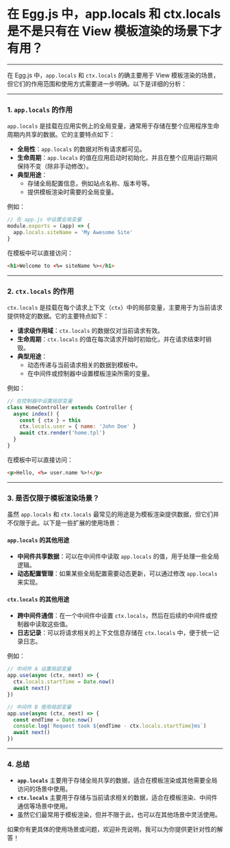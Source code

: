 # 在 Egg.js 中，app.locals 和 ctx.locals 是不是只有在 View 模板渲染的场景下才有用？

---

在 Egg.js 中，`app.locals` 和 `ctx.locals` 的确主要用于 View 模板渲染的场景，但它们的作用范围和使用方式需要进一步明确。以下是详细的分析：

---

### 1. **`app.locals` 的作用**

`app.locals` 是挂载在应用实例上的全局变量，通常用于存储在整个应用程序生命周期内共享的数据。它的主要特点如下：

- **全局性**：`app.locals` 的数据对所有请求都可见。
- **生命周期**：`app.locals` 的值在应用启动时初始化，并且在整个应用运行期间保持不变（除非手动修改）。
- **典型用途**：
  - 存储全局配置信息，例如站点名称、版本号等。
  - 提供模板渲染时需要的全局变量。

例如：

```javascript
// 在 app.js 中设置全局变量
module.exports = (app) => {
  app.locals.siteName = 'My Awesome Site'
}
```

在模板中可以直接访问：

```html
<h1>Welcome to <%= siteName %></h1>
```

---

### 2. **`ctx.locals` 的作用**

`ctx.locals` 是挂载在每个请求上下文（`ctx`）中的局部变量，主要用于为当前请求提供特定的数据。它的主要特点如下：

- **请求级作用域**：`ctx.locals` 的数据仅对当前请求有效。
- **生命周期**：`ctx.locals` 的值在每次请求开始时初始化，并在请求结束时销毁。
- **典型用途**：
  - 动态传递与当前请求相关的数据到模板中。
  - 在中间件或控制器中设置模板渲染所需的变量。

例如：

```javascript
// 在控制器中设置局部变量
class HomeController extends Controller {
  async index() {
    const { ctx } = this
    ctx.locals.user = { name: 'John Doe' }
    await ctx.render('home.tpl')
  }
}
```

在模板中可以直接访问：

```html
<p>Hello, <%= user.name %>!</p>
```

---

### 3. **是否仅限于模板渲染场景？**

虽然 `app.locals` 和 `ctx.locals` 最常见的用途是为模板渲染提供数据，但它们并不仅限于此。以下是一些扩展的使用场景：

#### **`app.locals` 的其他用途**

- **中间件共享数据**：可以在中间件中读取 `app.locals` 的值，用于处理一些全局逻辑。
- **动态配置管理**：如果某些全局配置需要动态更新，可以通过修改 `app.locals` 来实现。

#### **`ctx.locals` 的其他用途**

- **跨中间件通信**：在一个中间件中设置 `ctx.locals`，然后在后续的中间件或控制器中读取这些值。
- **日志记录**：可以将请求相关的上下文信息存储在 `ctx.locals` 中，便于统一记录日志。

例如：

```javascript
// 中间件 A 设置局部变量
app.use(async (ctx, next) => {
  ctx.locals.startTime = Date.now()
  await next()
})

// 中间件 B 使用局部变量
app.use(async (ctx, next) => {
  const endTime = Date.now()
  console.log(`Request took ${endTime - ctx.locals.startTime}ms`)
  await next()
})
```

---

### 4. **总结**

- **`app.locals`** 主要用于存储全局共享的数据，适合在模板渲染或其他需要全局访问的场景中使用。
- **`ctx.locals`** 主要用于存储与当前请求相关的数据，适合在模板渲染、中间件通信等场景中使用。
- 虽然它们最常用于模板渲染，但并不限于此，也可以在其他场景中灵活使用。

如果你有更具体的使用场景或问题，欢迎补充说明，我可以为你提供更针对性的解答！
